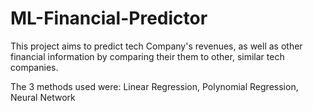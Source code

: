 # ML-Financial-Predictor

This project aims to predict tech Company's revenues, as well as other financial information by comparing their them to other, similar tech companies.

The 3 methods used were:
Linear Regression,
Polynomial Regression,
Neural Network
